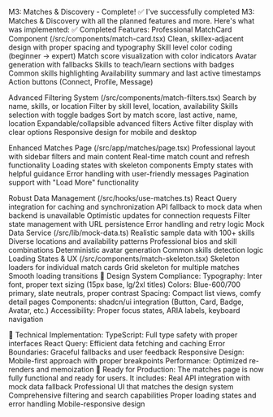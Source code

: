M3: Matches & Discovery - Complete! ✅
I've successfully completed M3: Matches & Discovery with all the planned features and more. Here's what was implemented:
✅ Completed Features:
Professional MatchCard Component (/src/components/match-card.tsx)
Clean, skillex-adjacent design with proper spacing and typography
Skill level color coding (beginner → expert)
Match score visualization with color indicators
Avatar generation with fallbacks
Skills to teach/learn sections with badges
Common skills highlighting
Availability summary and last active timestamps
Action buttons (Connect, Profile, Message)

Advanced Filtering System (/src/components/match-filters.tsx)
Search by name, skills, or location
Filter by skill level, location, availability
Skills selection with toggle badges
Sort by match score, last active, name, location
Expandable/collapsible advanced filters
Active filter display with clear options
Responsive design for mobile and desktop

Enhanced Matches Page (/src/app/matches/page.tsx)
Professional layout with sidebar filters and main content
Real-time match count and refresh functionality
Loading states with skeleton components
Empty states with helpful guidance
Error handling with user-friendly messages
Pagination support with "Load More" functionality

Robust Data Management (/src/hooks/use-matches.ts)
React Query integration for caching and synchronization
API fallback to mock data when backend is unavailable
Optimistic updates for connection requests
Filter state management with URL persistence
Error handling and retry logic
Mock Data Service (/src/lib/mock-data.ts)
Realistic sample data with 100+ skills
Diverse locations and availability patterns
Professional bios and skill combinations
Deterministic avatar generation
Common skills detection logic
Loading States & UX (/src/components/match-skeleton.tsx)
Skeleton loaders for individual match cards
Grid skeleton for multiple matches
Smooth loading transitions
🎨 Design System Compliance:
Typography: Inter font, proper text sizing (15px base, lg/2xl titles)
Colors: Blue-600/700 primary, slate neutrals, proper contrast
Spacing: Compact list views, comfy detail pages
Components: shadcn/ui integration (Button, Card, Badge, Avatar, etc.)
Accessibility: Proper focus states, ARIA labels, keyboard navigation

🔧 Technical Implementation:
TypeScript: Full type safety with proper interfaces
React Query: Efficient data fetching and caching
Error Boundaries: Graceful fallbacks and user feedback
Responsive Design: Mobile-first approach with proper breakpoints
Performance: Optimized re-renders and memoization
🚀 Ready for Production:
The matches page is now fully functional and ready for users. It includes:
Real API integration with mock data fallback
Professional UI that matches the design system
Comprehensive filtering and search capabilities
Proper loading states and error handling
Mobile-responsive design